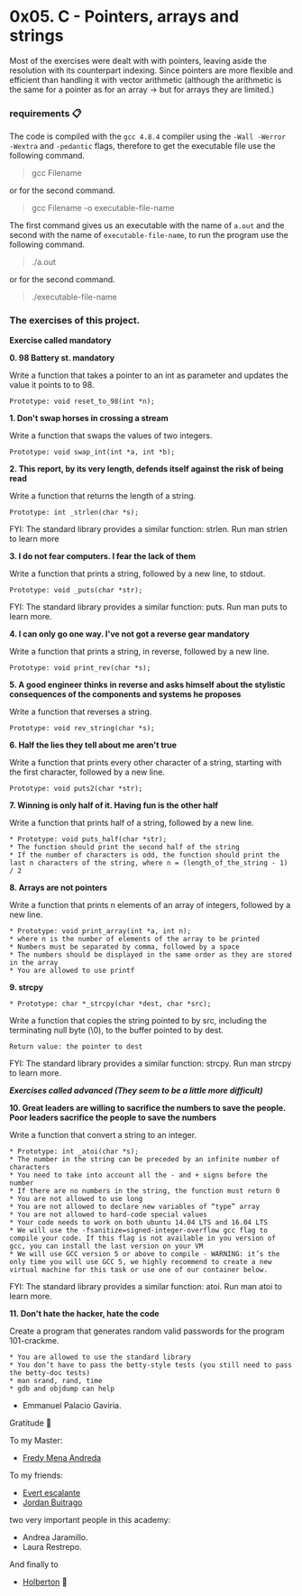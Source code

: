 # 0x05. C - Pointers, arrays and strings

Most of the exercises were dealt with with pointers, leaving aside the resolution with its counterpart indexing.
Since pointers are more flexible and efficient than handling it with vector arithmetic (although the arithmetic is the same for a pointer as for an array -> but for arrays they are limited.)

### requirements 📋

The code is compiled with the ```gcc 4.8.4``` compiler using the ```-Wall -Werror -Wextra``` and ```-pedantic``` flags, therefore to get the executable file use the following command.

> gcc Filename

or for the second command.

> gcc Filename -o executable-file-name

The first command gives us an executable with the name of ```a.out``` and the second with the name of ```executable-file-name```, to run the program use the following command.

> ./a.out

or for the second command.

> ./executable-file-name

### The exercises of this project.
**Exercise called mandatory**

 **0. 98 Battery st. mandatory**
 
 Write a function that takes a pointer to an int as parameter and updates the value it points to to 98.

    Prototype: void reset_to_98(int *n);

**1. Don't swap horses in crossing a stream**

Write a function that swaps the values of two integers.

    Prototype: void swap_int(int *a, int *b);
    
**2. This report, by its very length, defends itself against the risk of being read**

Write a function that returns the length of a string.

    Prototype: int _strlen(char *s);

FYI: The standard library provides a similar function: strlen. Run man strlen to learn more

**3. I do not fear computers. I fear the lack of them**

Write a function that prints a string, followed by a new line, to stdout.

    Prototype: void _puts(char *str);

FYI: The standard library provides a similar function: puts. Run man puts to learn more.

**4. I can only go one way. I've not got a reverse gear mandatory** 
 
 Write a function that prints a string, in reverse, followed by a new line.

    Prototype: void print_rev(char *s);

**5. A good engineer thinks in reverse and asks himself about the stylistic consequences of the components and systems he proposes**

Write a function that reverses a string.

    Prototype: void rev_string(char *s);

 **6. Half the lies they tell about me aren't true**
 
 Write a function that prints every other character of a string, starting with the first character, followed by a new line.

    Prototype: void puts2(char *str);

 **7. Winning is only half of it. Having fun is the other half**
 
 Write a function that prints half of a string, followed by a new line.

    * Prototype: void puts_half(char *str);
    * The function should print the second half of the string
    * If the number of characters is odd, the function should print the last n characters of the string, where n = (length_of_the_string - 1) / 2

**8. Arrays are not pointers**

Write a function that prints n elements of an array of integers, followed by a new line.

    * Prototype: void print_array(int *a, int n);
    * where n is the number of elements of the array to be printed
    * Numbers must be separated by comma, followed by a space
    * The numbers should be displayed in the same order as they are stored in the array
    * You are allowed to use printf

**9. strcpy** 

    * Prototype: char *_strcpy(char *dest, char *src);

Write a function that copies the string pointed to by src, including the terminating null byte (\0), to the buffer pointed to by dest.

    Return value: the pointer to dest

FYI: The standard library provides a similar function: strcpy. Run man strcpy to learn more.


***Exercises called advanced (They seem to be a little more difficult)***

**10. Great leaders are willing to sacrifice the numbers to save the people. Poor leaders sacrifice the people to save the numbers**

Write a function that convert a string to an integer.

    * Prototype: int _atoi(char *s);
    * The number in the string can be preceded by an infinite number of characters
    * You need to take into account all the - and + signs before the number
    * If there are no numbers in the string, the function must return 0
    * You are not allowed to use long
    * You are not allowed to declare new variables of “type” array
    * You are not allowed to hard-code special values
    * Your code needs to work on both ubuntu 14.04 LTS and 16.04 LTS
    * We will use the -fsanitize=signed-integer-overflow gcc flag to compile your code. If this flag is not available in you version of gcc, you can install the last version on your VM
    * We will use GCC version 5 or above to compile - WARNING: it’s the only time you will use GCC 5, we highly recommend to create a new virtual machine for this task or use one of our container below.

FYI: The standard library provides a similar function: atoi. Run man atoi to learn more.

**11. Don't hate the hacker, hate the code**

Create a program that generates random valid passwords for the program 101-crackme.

    * You are allowed to use the standard library
    * You don’t have to pass the betty-style tests (you still need to pass the betty-doc tests)
    * man srand, rand, time
    * gdb and objdump can help


* Emmanuel Palacio Gaviria. 

Gratitude 🎁

To my Master:
* [Fredy Mena Andreda](https://github.com/xfry)

To my friends:
* [Evert escalante](https://github.com/Evertcolombia)
* [Jordan Buitrago](https://github.com/jordanbsandoval)

two very important people in this academy:
* Andrea Jaramillo.
* Laura Restrepo.

And finally to
* [Holberton](https://www.holbertonschool.com/co)  :yellow_heart:
